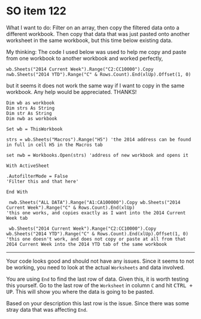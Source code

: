 # SO item 122
What I want to do: Filter on an array, then copy the filtered data onto a different workbook. Then copy that data that was just pasted onto another worksheet in the same workbook, but this time below existing data.

My thinking: The code I used below was used to help me copy and paste from one workbook to another workbook and worked perfectly,

```
wb.Sheets("2014 Current Week").Range("C2:CC10000").Copy nwb.Sheets("2014 YTD").Range("C" & Rows.Count).End(xlUp).Offset(1, 0) 

```

but it seems it does not work the same way if I want to copy in the same workbook. Any help would be appreciated. THANKS!

```
Dim wb as workbook
Dim strs As String
Dim str As String
Dim nwb as workbook

Set wb = ThisWorkbook

strs = wb.Sheets("Macros").Range("H5") 'the 2014 address can be found in full in cell H5 in the Macros tab

set nwb = Workbooks.Open(strs) 'address of new workbook and opens it

With ActiveSheet

.AutofilterMode = False
'Filter this and that here'

End With

 nwb.Sheets("ALL DATA").Range("A1:CA100000").Copy wb.Sheets("2014 Current Week").Range("C" & Rows.Count).End(xlUp) 
'this one works, and copies exactly as I want into the 2014 Current Week tab

 wb.Sheets("2014 Current Week").Range("C2:CC10000").Copy wb.Sheets("2014 YTD").Range("C" & Rows.Count).End(xlUp).Offset(1, 0) 
'this one doesn't work, and does not copy or paste at all from that 2014 Current Week into the 2014 YTD tab of the same workbook

```

----

Your code looks good and should not have any issues. Since it seems to not be working, you need to look at the actual `Worksheets` and data involved.

You are using `End` to find the last row of data. Given this, it is worth testing this yourself. Go to the last row of the `Worksheet` in column `C` and hit <kbd>CTRL + UP</kbd>. This will show you where the data is going to be pasted.

Based on your description this last row is the issue. Since there was some stray data that was affecting `End`.
